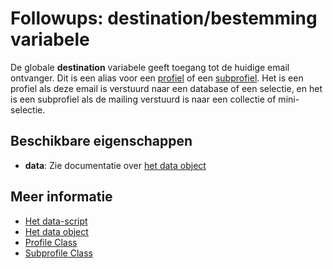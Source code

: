 # Followups: destination/bestemming variabele

De globale **destination** variabele geeft toegang tot de huidige email ontvanger. 
Dit is een alias voor een [profiel](./followups-scripting-profile.md) of een
[subprofiel](./followups-scripting-subprofile.md). Het is een profiel als deze 
email is verstuurd naar een database of een selectie, en het is een subprofiel als 
de mailing verstuurd is naar een collectie of mini-selectie. 

## Beschikbare eigenschappen

* **data**: Zie documentatie over [het data object](./followups-scripting-data)

## Meer informatie

* [Het data-script](./followups-scripting)
* [Het data object](./followups-scripting-data)
* [Profile Class](./followups-scripting-profile)
* [Subprofile Class](./followups-scripting-subprofile)
